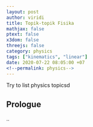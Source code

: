 ```yaml
---
layout: post
author: viridi
title: Topik-topik Fisika
mathjax: false
ptext: false
x3dom: false
threejs: false
category: physics
tags: ["kinematics", "linear"]
date: 2020-07-22 08:05:00 +07
<!--permalink: physics-->
---
```

Try to list physics topicsd

## Prologue
..



